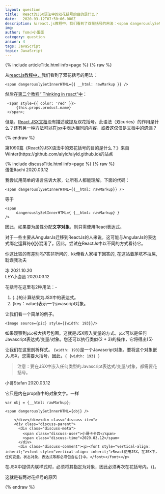```yaml
---
layout: question
title:  React的JSX语法中的双花括号的目的是什么？
date:   2020-03-12T07:50:06.000Z
description: 从react.js教程中，我们看到了双花括号的用法：<span dangerouslySetInnerHTML={{ __html  rawMarku...
img: 
author: Tom小小蛋蛋
category: question
answer: 4
tags: JavaScript
topic: JavaScript
---
```

<div class="article-root">
  <div class="article">
    {% include articleTitle.html info=page %}
    {% raw %}
    <div class="article-content"><p><font style="vertical-align: inherit;"><font style="vertical-align: inherit;">从</font></font><a href="http://facebook.github.io/react/docs/tutorial.html" rel="noreferrer"><font style="vertical-align: inherit;"><font style="vertical-align: inherit;">react.js教程中，</font></font></a><font style="vertical-align: inherit;"><font style="vertical-align: inherit;">我们看到了双花括号的用法：</font></font></p>

<pre><code>&lt;span dangerouslySetInnerHTML={{ __html: rawMarkup }} /&gt;
</code></pre>

<p><font style="vertical-align: inherit;"><font style="vertical-align: inherit;">然后在</font></font><a href="http://facebook.github.io/react/docs/thinking-in-react.html" rel="noreferrer"><font style="vertical-align: inherit;"><font style="vertical-align: inherit;">第二个教程“ Thinking in react”中</font></font></a><font style="vertical-align: inherit;"><font style="vertical-align: inherit;">：</font></font></p>

<pre><code> &lt;span style={{ color: 'red' }}&gt;<font></font>
     {this.props.product.name}<font></font>
 &lt;/span&gt;;<font></font>
</code></pre>

<p><font style="vertical-align: inherit;"><font style="vertical-align: inherit;">但是，</font></font><a href="http://facebook.github.io/react/docs/jsx-in-depth.html" rel="noreferrer"><font style="vertical-align: inherit;"><font style="vertical-align: inherit;">React JSX文档</font></font></a><font style="vertical-align: inherit;"><font style="vertical-align: inherit;">没有描述或提及双花括号。</font><font style="vertical-align: inherit;">此语法（双curies）的作用是什么？</font><font style="vertical-align: inherit;">还有另一种方法可以在jsx中表达相同的内容，或者这仅仅是文档中的遗漏？</font></font></p></div>
    {% endraw %}
  </div>
  <p class="winter_mark">第1090篇《React的JSX语法中的双花括号的目的是什么？》来自Winter(https://github.com/aiyld/aiyld.github.io)的站点</p>
  <div class="discuss-wrapper">
    {% include discussTitle.html info=page %}
    {% raw %}
    <div class="discuss-list">
    <div class="discuss-item">
        <div class="discuss-parent">
          <div class="discuss-meta">
            <span class="discuss-user">蛋蛋Itachi</span>
            <span class="discuss-time">2020.03.12</span>
          </div>
          <div class="discuss-comment"><p><font style="vertical-align: inherit;"><font style="vertical-align: inherit;">我尝试用简单的语言告诉大家，让所有人都能理解。</font><font style="vertical-align: inherit;">下面的代码：</font></font></p>

<p><code>&lt;span dangerouslySetInnerHTML={{__html: rawMarkup}} /&gt;</code></p>

<p><font style="vertical-align: inherit;"><font style="vertical-align: inherit;">等于</font></font></p>

<pre><code>&lt;span <font></font>
     dangerouslySetInnerHTML={ {__html: rawMarkup} } <font></font>
/&gt;<font></font>
</code></pre>

<p><font style="vertical-align: inherit;"><font style="vertical-align: inherit;">因此，如果要为</font><font style="vertical-align: inherit;">属性</font><font style="vertical-align: inherit;">分配</font></font><strong><font style="vertical-align: inherit;"><font style="vertical-align: inherit;">文字对象</font></font></strong><font style="vertical-align: inherit;"><font style="vertical-align: inherit;">，则只需使用React表达式</font><font style="vertical-align: inherit;">。</font></font></p>

<p><font style="vertical-align: inherit;"><font style="vertical-align: inherit;">对于一些主要从AngularJs迁移到ReactJs的人来说，这可能与AngularJs的表达式绑定运算符</font></font><strong><font style="vertical-align: inherit;"><font style="vertical-align: inherit;">{{}}</font></font></strong><font style="vertical-align: inherit;"><font style="vertical-align: inherit;">混淆了</font><font style="vertical-align: inherit;">。</font><font style="vertical-align: inherit;">因此，尝试在ReactJs中以不同的方式看待它。</font></font></p></div>
        </div><div class="discuss-children">
          <div class="discuss-child">
            <div class="discuss-comment"><p>你这比较的有差别吗?答非所问的, &nbsp;kk俺看人家楼下回答的, 在这站着茅坑不拉屎,耽误我功夫</p></div>
            <div class="discuss-meta">
              <span class="discuss-user">冰</span>
              <span class="discuss-time">2021.10.20</span>
            </div>
          </div></div>
        </div><div class="discuss-item">
        <div class="discuss-parent">
          <div class="discuss-meta">
            <span class="discuss-user">LEY小卤蛋</span>
            <span class="discuss-time">2020.03.12</span>
          </div>
          <div class="discuss-comment"><p><font style="vertical-align: inherit;"><font style="vertical-align: inherit;">花括号在这里有2种用法：-</font></font></p>

<ol>
<li><font style="vertical-align: inherit;"><font style="vertical-align: inherit;">{..}的计算结果为JSX中的表达式。</font></font></li>
<li><font style="vertical-align: inherit;"><font style="vertical-align: inherit;">{key：value}表示一个javascript对象。</font></font></li>
</ol>

<p><font style="vertical-align: inherit;"><font style="vertical-align: inherit;">让我们看一个简单的例子。</font></font></p>

<p><code>&lt;Image source={pic} style={{width: 193}}/&gt;</code></p>

<p><font style="vertical-align: inherit;"><font style="vertical-align: inherit;">如果观察到</font></font><code>pic</code><font style="vertical-align: inherit;"><font style="vertical-align: inherit;">被大括号包围。</font><font style="vertical-align: inherit;">这就是JSX嵌入变量的方式。</font></font><code>pic</code><font style="vertical-align: inherit;"><font style="vertical-align: inherit;">可以是任何Javascript表达式/变量/对象。</font><font style="vertical-align: inherit;">您还可以执行类似{2 + 3}的操作，它将得出{5}</font></font></p>

<p><font style="vertical-align: inherit;"><font style="vertical-align: inherit;">让我们在这里剖析样式。
</font></font><code>{width: 193}</code><font style="vertical-align: inherit;"><font style="vertical-align: inherit;">是一个Javascript对象。</font><font style="vertical-align: inherit;">要将这个对象嵌入JSX，您需要大括号，因此，</font></font><code>{ {width: 193} }</code></p>

<blockquote>
  <p><font style="vertical-align: inherit;"><font style="vertical-align: inherit;">注意：要在JSX中嵌入任何类型的Javascript表达式/变量/对象，都需要花括号。</font></font></p>
</blockquote></div>
        </div></div><div class="discuss-item">
        <div class="discuss-parent">
          <div class="discuss-meta">
            <span class="discuss-user">小哥Stafan</span>
            <span class="discuss-time">2020.03.12</span>
          </div>
          <div class="discuss-comment"><p><font style="vertical-align: inherit;"><font style="vertical-align: inherit;">它只是内在prop值中的对象文字。</font><font style="vertical-align: inherit;">一样</font></font></p>

<pre><code>var obj = {__html: rawMarkup};<font></font>
<font></font>
&lt;span dangerouslySetInnerHTML={obj} /&gt;<font></font>
</code></pre></div>
        </div></div><div class="discuss-item">
        <div class="discuss-parent">
          <div class="discuss-meta">
            <span class="discuss-user">小哥卡卡西</span>
            <span class="discuss-time">2020.03.12</span>
          </div>
          <div class="discuss-comment"><p><font style="vertical-align: inherit;"><font style="vertical-align: inherit;">React使用JSX，在JSX中，任何变量，状态对象，表达式等都必须包含在{}中。</font></font></p>

<p><font style="vertical-align: inherit;"><font style="vertical-align: inherit;">在JSX中提供内联样式时，必须将其指定为对象，因此必须再次在花括号内。</font><font style="vertical-align: inherit;">{}。</font></font></p>

<p><font style="vertical-align: inherit;"><font style="vertical-align: inherit;">这就是有两对花括号的原因</font></font></p></div>
        </div></div>
    </div>
    {% endraw %}
  </div>
<div>
